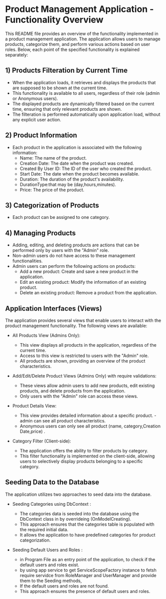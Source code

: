 # Product Management Application - Functionality Overview

This README file provides an overview of the functionality implemented in a product management application. The application allows users to manage products, categorize them, and perform various actions based on user roles. Below, each point of the specified functionality is explained separately:

## 1) Products Filteration by Current Time

- When the application loads, it retrieves and displays the products that are supposed to be shown at the current time.
- This functionality is available to all users, regardless of their role (admin or Anonymous users).
- The displayed products are dynamically filtered based on the current time, ensuring that only relevant products are shown.
- The filteration is performed automatically upon application load, without any explicit user action.

## 2) Product Information

- Each product in the application is associated with the following information:
  - Name: The name of the product.
  - Creation Date: The date when the product was created.
  - Created By User ID: The ID of the user who created the product.
  - Start Date: The date when the product becomes available.
  - Duration: The duration of the product's availability.
  - DurationType:that may be (day,hours,minutes).
  - Price: The price of the product.
  
## 3) Categorization of Products 
- Each product can be assigned to one category.
 
## 4) Managing Products

- Adding, editing, and deleting products are actions that can be performed only by users with the "Admin" role.
- Non-admin users do not have access to these management functionalities.
- Admin users can perform the following actions on products:
  - Add a new product: Create and save a new product in the application.
  - Edit an existing product: Modify the information of an existing product.
  - Delete an existing product: Remove a product from the application.

## Application Interfaces (Views)

The application provides several views that enable users to interact with the product management functionality. The following views are available:

- All Products View (Admins Only):
  - This view displays all products in the application, regardless of the current time.
  - Access to this view is restricted to users with the "Admin" role.
  - All products are shown, providing an overview of the product characteristics.

- Add/Edit/Delete Product Views (Admins Only) with require validations:
  - These views allow admin users to add new products, edit existing products, and delete products from the application.
  - Only users with the "Admin" role can access these views.

- Product Details View:
  - This view provides detailed information about a specific product.
  -admin can see all product characteristics.
  - Anonymous users can only see all product (name, category,Creation Date,price) .


- Category Filter (Client-side):
  - The application offers the ability to filter products by category.
  - This filter functionality is implemented on the client-side, allowing users to selectively display products belonging to a specific category.

## Seeding Data to the Database

The application utilizes two approaches to seed data into the database.

- Seeding Categories using DbContext :
  - The categories data is seeded into the database using the DbContext class in by overrideing (OnModelCreating).
  - This approach ensures that the categories table is populated with the required initial data.
  - It allows the application to have predefined categories for product categorization.

- Seeding Default Users and Roles :
  - in Program File as an entry point of the application, to check if the default users and roles exist.
  - by using app service to get ServiceScopeFactory instance to fetsh require servidce from RoleManager and UserManager and provide them to the Seeding methods,
  - If the default users and roles are not found.
  - This approach ensures the presence of default users and roles.

